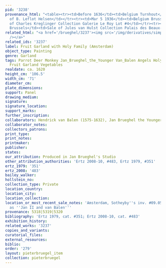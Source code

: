 ```yaml
---
pid: '3238'
provenance_html: "<table><tr><td>Before 1636</td><td>Belgium Turnhout</td><td>Collection
  of B. Leflot Helsen</td></tr><tr><td>Mar 5 1936</td><td>Belgium Brussels</td><td>Sale
  of Charles Kreglinger Collection Galerie Le Roy Lot #4</td></tr><tr><td>Oct 8 1958</td><td>Belgium
  Brussels</td><td>Sale of Jules van Hulst Collection Palais des Beaux-Arts Lot #82</td></tr></table>"
related_html: "<a href='/brueghel/3237'><img src='/img/derivatives/simple/3237/thumbnail.jpg'
  /></a>"
related_ids: '3237'
label: Fruit Garland with Holy Family (Amsterdam)
object_type: Painting
genre: Garland
tags: Parrot Deer Monkey Jan_Brueghel_the_Younger Van_Balen Angels Holy_family Flowers
  Fruit Garland Vegetables
realdate: ca. 1620
height_cm: '106.5'
width_cm: '71'
diameter_cm:
plate_dimensions:
support: Panel
drawing_medium:
signature:
signature_location:
support_marks:
further_inscription:
collaborators: Hendrick van Balen (1575-1632), Jan Brueghel the Younger (1601-1678)
collaborator_notes:
collectors_patrons:
print_type:
print_notes:
printmaker:
publisher:
states:
our_attribution: Produced in Jan Brueghel's Studio
other_attribution_authorities: 'Ertz 2008-10, #483, Ertz 1979, #351'
ertz_1979: '351'
ertz_2008: '483'
bailey_walker:
hollstein_no:
collection_type: Private
location_country:
location_city:
location_collection:
location_or_most_recent_sale_notes: 'Amsterdam, Sotheyby''s inv. #09.05.1995, #42,
  as ''Jan II and van Balen'''
provenance: 5318|5319|5320
bibliography: 'Ertz 1979, cat. #351; Ertz 2008-10, cat. #483'
exhibition_history:
related_works: '3237'
copies_and_variants:
curatorial_files:
external_resources:
biblio:
order: '279'
layout: pieterbruegel_item
collection: pieterbruegel
---
```


